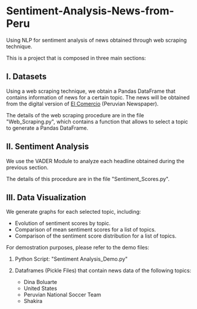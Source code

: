 # Sentiment-Analysis-News-from-Peru
Using NLP for sentiment analysis of news obtained through web scraping technique.

This is a project that is composed in three main sections:

## I. Datasets
Using a web scraping technique, we obtain a Pandas DataFrame that contains information of news for a certain topic. The news will be obtained from the digital version of [El Comercio](https://elcomercio.pe/) (Peruvian Newspaper).

The details of the web scraping procedure are in the file "Web_Scraping.py", which contains a function that allows to select a topic to generate a Pandas DataFrame.

## II. Sentiment Analysis
We use the VADER Module to analyze each headline obtained during the previous section. 

The details of this procedure are in the file "Sentiment_Scores.py".

## III. Data Visualization
We generate graphs for each selected topic, including:
* Evolution of sentiment scores by topic.
* Comparison of mean sentiment scores for a list of topics.
* Comparison of the sentiment score distribution for a list of topics.

For demostration purposes, please refer to the demo files:
1. Python Script: "Sentiment Analysis_Demo.py"

2. Dataframes (Pickle Files) that contain news data of the following topics:
    * Dina Boluarte
    * United States
    * Peruvian National Soccer Team
    * Shakira
